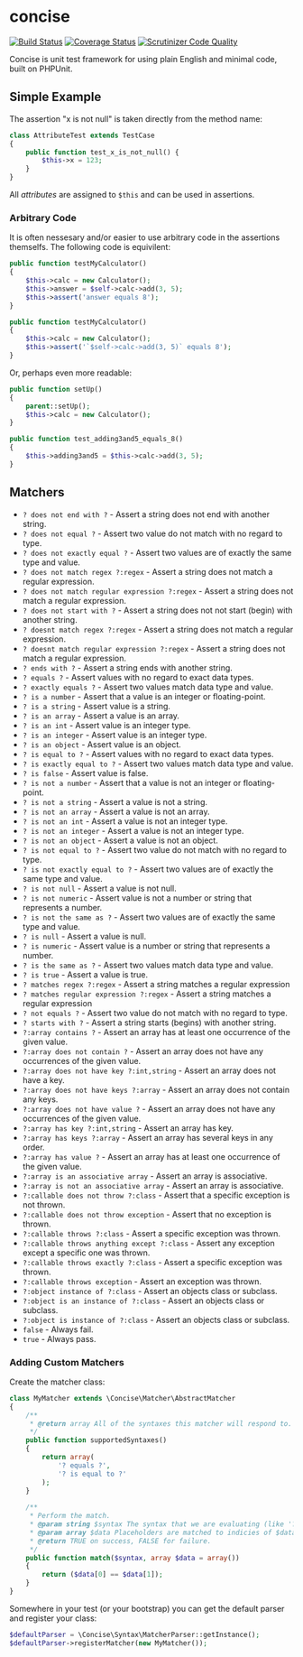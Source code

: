 concise
=======

[![Build Status](https://travis-ci.org/elliotchance/concise.svg?branch=master)](https://travis-ci.org/elliotchance/concise) [![Coverage Status](https://img.shields.io/coveralls/elliotchance/concise.svg)](https://coveralls.io/r/elliotchance/concise?branch=master)
[![Scrutinizer Code Quality](https://scrutinizer-ci.com/g/elliotchance/concise/badges/quality-score.png?b=master)](https://scrutinizer-ci.com/g/elliotchance/concise/?branch=master)

Concise is unit test framework for using plain English and minimal code, built on PHPUnit.

Simple Example
--------------

The assertion "x is not null" is taken directly from the method name:

```php
class AttributeTest extends TestCase
{
	public function test_x_is_not_null() {
		$this->x = 123;
	}
}
```

All _attributes_ are assigned to `$this` and can be used in assertions.

### Arbitrary Code

It is often nessesary and/or easier to use arbitrary code in the assertions themselfs. The following code is equivilent:

```php
public function testMyCalculator()
{
	$this->calc = new Calculator();
	$this->answer = $self->calc->add(3, 5);
	$this->assert('answer equals 8');
}
```

```php
public function testMyCalculator()
{
	$this->calc = new Calculator();
	$this->assert('`$self->calc->add(3, 5)` equals 8');
}
```

Or, perhaps even more readable:

```php
public function setUp()
{
	parent::setUp();
	$this->calc = new Calculator();
}

public function test_adding3and5_equals_8()
{
	$this->adding3and5 = $this->calc->add(3, 5);
}
```

Matchers
--------

<!-- start matchers -->

* `? does not end with ?` - Assert a string does not end with another string.
* `? does not equal ?` - Assert two value do not match with no regard to type.
* `? does not exactly equal ?` - Assert two values are of exactly the same type and value.
* `? does not match regex ?:regex` - Assert a string does not match a regular expression.
* `? does not match regular expression ?:regex` - Assert a string does not match a regular expression.
* `? does not start with ?` - Assert a string does not not start (begin) with another string.
* `? doesnt match regex ?:regex` - Assert a string does not match a regular expression.
* `? doesnt match regular expression ?:regex` - Assert a string does not match a regular expression.
* `? ends with ?` - Assert a string ends with another string.
* `? equals ?` - Assert values with no regard to exact data types.
* `? exactly equals ?` - Assert two values match data type and value.
* `? is a number` - Assert that a value is an integer or floating-point.
* `? is a string` - Assert value is a string.
* `? is an array` - Assert a value is an array.
* `? is an int` - Assert value is an integer type.
* `? is an integer` - Assert value is an integer type.
* `? is an object` - Assert value is an object.
* `? is equal to ?` - Assert values with no regard to exact data types.
* `? is exactly equal to ?` - Assert two values match data type and value.
* `? is false` - Assert value is false.
* `? is not a number` - Assert that a value is not an integer or floating-point.
* `? is not a string` - Assert a value is not a string.
* `? is not an array` - Assert a value is not an array.
* `? is not an int` - Assert a value is not an integer type.
* `? is not an integer` - Assert a value is not an integer type.
* `? is not an object` - Assert a value is not an object.
* `? is not equal to ?` - Assert two value do not match with no regard to type.
* `? is not exactly equal to ?` - Assert two values are of exactly the same type and value.
* `? is not null` - Assert a value is not null.
* `? is not numeric` - Assert value is not a number or string that represents a number.
* `? is not the same as ?` - Assert two values are of exactly the same type and value.
* `? is null` - Assert a value is null.
* `? is numeric` - Assert value is a number or string that represents a number.
* `? is the same as ?` - Assert two values match data type and value.
* `? is true` - Assert a value is true.
* `? matches regex ?:regex` - Assert a string matches a regular expression
* `? matches regular expression ?:regex` - Assert a string matches a regular expression
* `? not equals ?` - Assert two value do not match with no regard to type.
* `? starts with ?` - Assert a string starts (begins) with another string.
* `?:array contains ?` - Assert an array has at least one occurrence of the given value.
* `?:array does not contain ?` - Assert an array does not have any occurrences of the given value.
* `?:array does not have key ?:int,string` - Assert an array does not have a key.
* `?:array does not have keys ?:array` - Assert an array does not contain any keys.
* `?:array does not have value ?` - Assert an array does not have any occurrences of the given value.
* `?:array has key ?:int,string` - Assert an array has key.
* `?:array has keys ?:array` - Assert an array has several keys in any order.
* `?:array has value ?` - Assert an array has at least one occurrence of the given value.
* `?:array is an associative array` - Assert an array is associative.
* `?:array is not an associative array` - Assert an array is associative.
* `?:callable does not throw ?:class` - Assert that a specific exception is not thrown.
* `?:callable does not throw exception` - Assert that no exception is thrown.
* `?:callable throws ?:class` - Assert a specific exception was thrown.
* `?:callable throws anything except ?:class` - Assert any exception except a specific one was thrown.
* `?:callable throws exactly ?:class` - Assert a specific exception was thrown.
* `?:callable throws exception` - Assert an exception was thrown.
* `?:object instance of ?:class` - Assert an objects class or subclass.
* `?:object is an instance of ?:class` - Assert an objects class or subclass.
* `?:object is instance of ?:class` - Assert an objects class or subclass.
* `false` - Always fail.
* `true` - Always pass.

<!-- end matchers -->

### Adding Custom Matchers

Create the matcher class:

```php
class MyMatcher extends \Concise\Matcher\AbstractMatcher
{
	/**
	 * @return array All of the syntaxes this matcher will respond to.
	 */
	public function supportedSyntaxes()
	{
		return array(
			'? equals ?',
			'? is equal to ?'
		);
	}
	
	/**
	 * Perform the match.
	 * @param string $syntax The syntax that we are evaluating (like '? equals ?').
	 * @param array $data Placeholders are matched to indicies of $data.
	 * @return TRUE on success, FALSE for failure.
	 */
	public function match($syntax, array $data = array())
	{
		return ($data[0] == $data[1]);
	}
}
```

Somewhere in your test (or your bootstrap) you can get the default parser and register your class:

```php
$defaultParser = \Concise\Syntax\MatcherParser::getInstance();
$defaultParser->registerMatcher(new MyMatcher());
```

